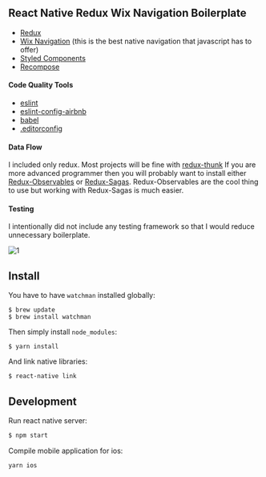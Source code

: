## React Native Redux Wix Navigation Boilerplate

* [Redux](http://redux.js.org/)
* [Wix Navigation](https://github.com/wix/react-native-navigation) (this is the best native navigation that javascript has to offer)
* [Styled Components](https://github.com/styled-components/styled-components)
* [Recompose](https://github.com/acdlite/recompose)

#### Code Quality Tools

* [eslint](https://github.com/eslint/eslint)
* [eslint-config-airbnb](https://github.com/airbnb/javascript/tree/master/packages/eslint-config-airbnb)
* [babel](https://github.com/babel/babel)
* [.editorconfig](http://editorconfig.org/)

#### Data Flow

I included only redux. Most projects will be fine with [redux-thunk](https://github.com/gaearon/redux-thunk) If you are more advanced programmer then you will probably want to install either [Redux-Observables](https://github.com/redux-observable/redux-observable) or [Redux-Sagas](https://github.com/redux-saga/redux-saga). Redux-Observables are the cool thing to use but working with Redux-Sagas is much easier.

#### Testing

I intentionally did not include any testing framework so that I would reduce unnecessary boilerplate.

![1](https://github.com/developer239/react-native-redux-wix-navigation-boilerplate/blob/master/preview.gif?raw=true)

## Install

You have to have `watchman` installed globally:

```
$ brew update
$ brew install watchman
```

Then simply install `node_modules`:

```
$ yarn install
```

And link native libraries:

```bash
$ react-native link
```


## Development

Run react native server:

```bash
$ npm start
```

Compile mobile application for ios:

```bash
yarn ios
```
